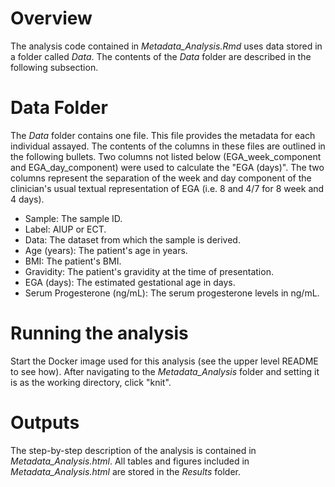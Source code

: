 # Overview


The analysis code contained in *Metadata_Analysis.Rmd* uses data stored in a folder called *Data*. The contents of the *Data* folder are described in the following subsection.


# Data Folder


The *Data* folder contains one file. This file provides the metadata for each individual assayed. The contents of the columns in these files are outlined in the following bullets. Two columns not listed below (EGA_week_component and EGA_day_component) were used to calculate the "EGA (days)". The two columns represent the separation of the week and day component of the clinician's usual textual representation of EGA (i.e. 8 and 4/7 for 8 week and 4 days).


- Sample: The sample ID.
- Label: AIUP or ECT.
- Data: The dataset from which the sample is derived.
- Age (years): The patient's age in years.
- BMI: The patient's BMI.
- Gravidity: The patient's gravidity at the time of presentation.
- EGA (days): The estimated gestational age in days.
- Serum Progesterone (ng/mL): The serum progesterone levels in ng/mL.


# Running the analysis


Start the Docker image used for this analysis (see the upper level README to see how). After navigating to the *Metadata_Analysis* folder and setting it is as the working directory, click "knit".


# Outputs


The step-by-step description of the analysis is contained in *Metadata_Analysis.html*. All tables and figures included in *Metadata_Analysis.html* are stored in the *Results* folder.
